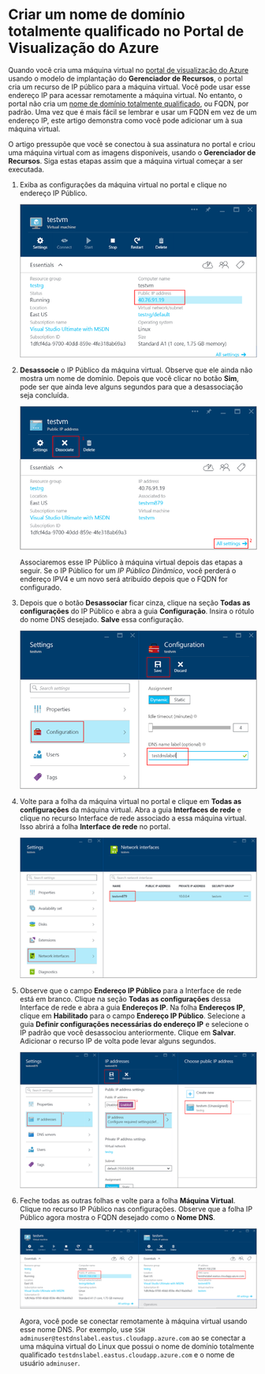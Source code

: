 <properties
   pageTitle="Criar um FQDN para uma VM no Portal do Azure | Microsoft Azure"
	description="Saiba como criar um nome de domínio totalmente qualificado, ou FQDN, para uma máquina virtual baseada no Gerenciador de Recursos no portal de visualização do Azure."
	services="virtual-machines"
	documentationCenter=""
	authors="dsk-2015"
	manager="timlt"
	editor="tysonn"
	tags="azure-resource-management"/>

<tags
   ms.service="virtual-machines"
	ms.devlang="na"
	ms.topic="article"
	ms.tgt_pltfrm="na"
	ms.workload="infrastructure-services"
	ms.date="08/21/2015"
	ms.author="dkshir"/>

# Criar um nome de domínio totalmente qualificado no Portal de Visualização do Azure

Quando você cria uma máquina virtual no [portal de visualização do Azure](https://portal.azure.com) usando o modelo de implantação do **Gerenciador de Recursos**, o portal cria um recurso de IP público para a máquina virtual. Você pode usar esse endereço IP para acessar remotamente a máquina virtual. No entanto, o portal não cria um [nome de domínio totalmente qualificado](https://en.wikipedia.org/wiki/Fully_qualified_domain_name), ou FQDN, por padrão. Uma vez que é mais fácil se lembrar e usar um FQDN em vez de um endereço IP, este artigo demonstra como você pode adicionar um à sua máquina virtual.

O artigo pressupõe que você se conectou à sua assinatura no portal e criou uma máquina virtual com as imagens disponíveis, usando o **Gerenciador de Recursos**. Siga estas etapas assim que a máquina virtual começar a ser executada.

1.  Exiba as configurações da máquina virtual no portal e clique no endereço IP Público.

    ![localizar recurso ip](media/virtual-machines-create-fqdn-on-portal/locatePublicIP.PNG)

2.  **Desassocie** o IP Público da máquina virtual. Observe que ele ainda não mostra um nome de domínio. Depois que você clicar no botão **Sim**, pode ser que ainda leve alguns segundos para que a desassociação seja concluída.

    ![desassociar recurso ip](media/virtual-machines-create-fqdn-on-portal/dissociateIP.PNG)

    Associaremos esse IP Público à máquina virtual depois das etapas a seguir. Se o IP Público for um _IP Público Dinâmico_, você perderá o endereço IPV4 e um novo será atribuído depois que o FQDN for configurado.

3.  Depois que o botão **Desassociar** ficar cinza, clique na seção **Todas as configurações** do IP Público e abra a guia **Configuração**. Insira o rótulo do nome DNS desejado. **Salve** essa configuração.

    ![inserir rótulo do nome dns](media/virtual-machines-create-fqdn-on-portal/dnsNameLabel.PNG)

4.  Volte para a folha da máquina virtual no portal e clique em **Todas as configurações** da máquina virtual. Abra a guia **Interfaces de rede** e clique no recurso Interface de rede associado a essa máquina virtual. Isso abrirá a folha **Interface de rede** no portal.

    ![abrir interface de rede](media/virtual-machines-create-fqdn-on-portal/openNetworkInterface.PNG)

5.  Observe que o campo **Endereço IP Público** para a Interface de rede está em branco. Clique na seção **Todas as configurações** dessa Interface de rede e abra a guia **Endereços IP**. Na folha **Endereços IP**, clique em **Habilitado** para o campo **Endereço IP Público**. Selecione a guia **Definir configurações necessárias do endereço IP** e selecione o IP padrão que você desassociou anteriormente. Clique em **Salvar**. Adicionar o recurso IP de volta pode levar alguns segundos.

    ![configurar recurso IP](media/virtual-machines-create-fqdn-on-portal/configureIP.PNG)

6.  Feche todas as outras folhas e volte para a folha **Máquina Virtual**. Clique no recurso IP Público nas configurações. Observe que a folha IP Público agora mostra o FQDN desejado como o **Nome DNS**.

    ![O FQDN é criado](media/virtual-machines-create-fqdn-on-portal/fqdnCreated.PNG)

    Agora, você pode se conectar remotamente à máquina virtual usando esse nome DNS. Por exemplo, use `SSH adminuser@testdnslabel.eastus.cloudapp.azure.com` ao se conectar a uma máquina virtual do Linux que possui o nome de domínio totalmente qualificado `testdnslabel.eastus.cloudapp.azure.com` e o nome de usuário `adminuser`.

<!---HONumber=August15_HO9-->
